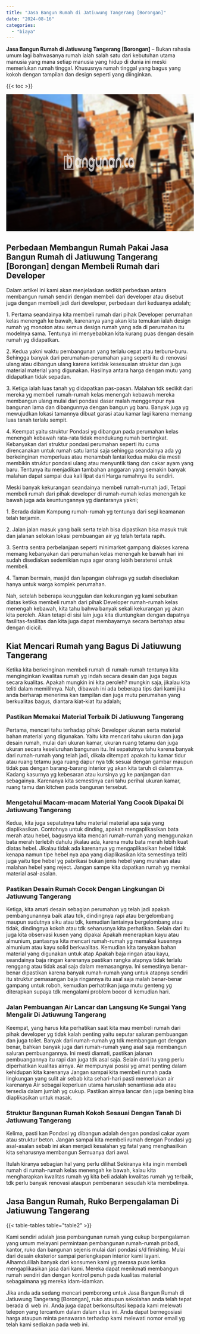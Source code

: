 ```yaml
---
title: "Jasa Bangun Rumah di Jatiuwung Tangerang [Borongan]"
date: "2024-08-16"
categories: 
  - "biaya"
---
```


**Jasa Bangun Rumah di Jatiuwung Tangerang \[Borongan\]** – Bukan rahasia umum lagi bahwasanya rumah ialah salah satu dari kebutuhan utama manusia yang mana setiap manusia yang hidup di dunia ini meski memerlukan rumah tinggal. Khususnya rumah tinggal yang bagus yang kokoh dengan tampilan dan design seperti yang diinginkan.

{{< toc >}}

![Jasa Bangun Rumah di Jatiuwung Tangerang [Borongan]](/images/borong-bangunan-24.png)

## Perbedaan Membangun Rumah Pakai Jasa Bangun Rumah di Jatiuwung Tangerang \[Borongan\] dengan Membeli Rumah dari Developer

Dalam artikel ini kami akan menjelaskan sedikit perbedaan antara membangun rumah sendiri dengan membeli dari developer atau disebut juga dengan membeli jadi dari developer, perbedaan dari keduanya adalah;

1\. Pertama seandainya kita membeli rumah dari pihak Developer perumahan kelas menengah ke bawah, karenanya yang akan kita temukan ialah design rumah yg monoton atau semua design rumah yang ada di perumahan itu modelnya sama. Tentunya ini menyebabkan kita kurang puas dengan desain rumah yg didapatkan.

2\. Kedua yakni waktu pembangunan yang terlalu cepat atau terburu-buru. Sehingga banyak dari perumahan-perumahan yang seperti itu di renovasi ulang atau dibangun ulang karena ketidak kesesuaian struktur dan juga material material yang digunakan. Hasilnya antara harga dengan mutu yang didapatkan tidak sepadan.

3\. Ketiga ialah luas tanah yg didapatkan pas-pasan. Malahan tdk sedikit dari mereka yg membeli rumah-rumah kelas menengah kebawah mereka membangun ulang mulai dari pondasi dasar malah menggempur nya bangunan lama dan dibangunnya dengan bangun yg baru. Banyak juga yg mewujudkan lokasi tamannya dibuat garasi atau kamar lagi karena memang luas tanah terlalu sempit.

4\. Keempat yaitu struktur Pondasi yg dibangun pada perumahan kelas menengah kebawah rata-rata tidak mendukung rumah bertingkat. Kebanyakan dari struktur pondasi perumahan seperti itu cuma direncanakan untuk rumah satu lantai saja sehingga seandainya ada yg berkeinginan memperluas atau menambah lantai kedua maka dia mesti membikin struktur pondasi ulang atau menyuntik tiang dan cakar ayam yang baru. Tentunya itu menjadikan tambahan anggaran yang semakin banyak malahan dapat sampai dua kali lipat dari Harga rumahnya itu sendiri.

Meski banyak kekurangan seandainya membeli rumah-rumah jadi, Tetapi membeli rumah dari pihak developer di rumah-rumah kelas menengah ke bawah juga ada keuntungannya yg diantaranya yakni;

1\. Berada dalam Kampung rumah-rumah yg tentunya dari segi keamanan telah terjamin.

2\. Jalan jalan masuk yang baik serta telah bisa dipastikan bisa masuk truk dan jalanan selokan lokasi pembuangan air yg telah tertata rapih.

3\. Sentra sentra perbelanjaan seperti minimarket gampang diakses karena memang kebanyakan dari perumahan kelas menengah ke bawah hari ini sudah disediakan sedemikian rupa agar orang lebih beratensi untuk membeli.

4\. Taman bermain, masjid dan lapangan olahraga yg sudah disediakan hanya untuk warga komplek perumahan.

Nah, setelah beberapa keunggulan dan kekurangan yg kami sebutkan diatas ketika membeli rumah dari pihak Developer rumah-rumah kelas menengah kebawah, kita tahu bahwa banyak sekali kekurangan yg akan kita peroleh. Akan tetapi di sisi lain juga kita diuntungkan dengan dapatnya fasilitas-fasilitas dan kita juga dapat membayarnya secara bertahap atau dengan dicicil.

## Kiat Mencari Rumah yang Bagus Di Jatiuwung Tangerang

Ketika kita berkeinginan membeli rumah di rumah-rumah tentunya kita menginginkan kwalitas rumah yg indah secara desain dan juga bagus secara kualitas. Apakah mungkin ini kita peroleh? mungkin saja, jikalau kita teliti dalam memilihnya. Nah, dibawah ini ada beberapa tips dari kami jika anda berharap menerima kan tampilan dan juga mutu perumahan yang berkualitas bagus, diantara kiat-kiat Itu adalah;

### Pastikan Memakai Material Terbaik Di Jatiuwung Tangerang

Pertama, mencari tahu terhadap pihak Developer ukuran serta material bahan material yang digunakan. Yaitu kita mencari tahu ukuran dan juga desain rumah, mulai dari ukuran kamar, ukuran ruang tetamu dan juga ukuran secara keseluruhan bangunan itu. Ini sepatutnya tahu karena banyak dari rumah-rumah yang telah jadi, dikala ditempati apakah itu kamar tidur atau ruang tetamu juga ruang dapur nya tdk sesuai dengan gambar maupun tidak pas dengan barang-barang interior yg akan kita taruh di dalamnya. Kadang kasurnya yg kebesaran atau kursinya yg ke panjangan dan sebagainya. Karenanya kita semestinya cari tahu perihal ukuran kamar, ruang tamu dan kitchen pada bangunan tersebut.

### Mengetahui Macam-macam Material Yang Cocok Dipakai Di Jatiuwung Tangerang

Kedua, kita juga sepatutnya tahu material material apa saja yang diaplikasikan. Contohnya untuk dinding, apakah mengaplikasikan bata merah atau hebel, bagusnya kita mencari rumah-rumah yang menggunakan bata merah terlebih dahulu jikalau ada, karena mutu bata merah lebih kuat diatas hebel. Jikalau tidak ada karenanya yg mengaplikasikan hebel tidak kenapa namun tipe hebel nya apa yang diaplikasikan kita semestinya teliti juga yaitu tipe hebel yg pabrikasi bukan jenis hebel yang murahan atau malahan hebel yang reject. Jangan sampe kita dapatkan rumah yg memkai material asal-asalan.

### Pastikan Desain Rumah Cocok Dengan Lingkungan Di Jatiuwung Tangerang

Ketiga, kita amati desain sebagian perumahan yg telah jadi apakah pembangunannya baik atau tdk, dindingnya rapi atau bergelombang maupun sudutnya siku atau tdk, kemudian lantainya bergelombang atau tidak, dindingnya kokoh atau tdk seharusnya kita perhatikan. Selain dari itu juga kita observasi kusen yang dipakai Apakah menerapkan kayu atau almunium, pantasnya kita mencari rumah-rumah yg memakai kusennya almunium atau kayu solid berkwalitas. Kemudian kita tanyakan bahan material yang digunakan untuk atap Apakah baja ringan atau kayu, seandainya baja ringan karenanya pastikan rangka atapnya tidak terlalu renggang atau tidak asal saja dalam memasangnya. Ini semestinya benar-benar dipastikan karena banyak rumah-rumah yang untuk atapnya sendiri itu struktur pemasangan baja ringannya itu asal saja malah benar-benar gampang untuk roboh, kemudian perhatrikan juga mutu genteng yg diterapkan supaya tdk mengalami problem bocor di kemudian hari.

### Jalan Pembuangan Air Lancar dan Langsung Ke Sungai Yang Mengalir Di Jatiuwung Tangerang

Keempat, yang harus kita perhatikan saat kita mau membeli rumah dari pihak developer yg tidak kalah penting yaitu seputar saluran pembuangan dan juga toilet. Banyak dari rumah-rumah yg tdk membangun got dengan benar, bahkan banyak juga dari rumah-rumah yang asal saja membangun saluran pembuangannya. Ini mesti diamati, pastikan jalanan pembuangannya itu rapi dan juga tdk asal saja. Selain dari itu yang perlu diperhatikan kualitas airnya. Air mempunyai posisi yg amat penting dalam kehidupan kita karenanya Jangan sampai kita membeli rumah pada lingkungan yang sulit air sebab kita sehari-hari pasti memerlukan air karenanya Air sebagai keperluan utama haruslah senantiasa ada atau tersedia dalam jumlah yg cukup. Pastikan airnya lancar dan juga bening bisa diaplikasikan untuk masak.

### Struktur Bangunan Rumah Kokoh Sesauai Dengan Tanah Di Jatiuwung Tangerang

Kelima, pasti kan Pondasi yg dibangun adalah dengan pondasi cakar ayam atau struktur beton. Jangan sampai kita membeli rumah dengan Pondasi yg asal-asalan sebab ini akan menjadi kesalahan yg fatal yang menghasilkan kita seharusnya membangun Semuanya dari awal.

Itulah kiranya sebagian hal yang perlu dilihat Sekiranya kita ingin membeli rumah di rumah-rumah kelas menengah ke bawah, kalau kita mengharapkan kwalitas rumah yg kita beli adalah kwalitas rumah yg terbaik, tdk perlu banyak renovasi ataupun pembenaran sesudah kita membelinya.

## Jasa Bangun Rumah, Ruko Berpengalaman Di Jatiuwung Tangerang

{{< table-tables table="table2" >}}

Kami sendiri adalah jasa pembangunan rumah yang cukup berpengalaman yang umum melayani permintaan pembangunan rumah-rumah pribadi, kantor, ruko dan bangunan sejenis mulai dari pondasi s/d finishing. Mulai dari desain eksterior sampai perlengkapan interior kami layani. Alhamdulillah banyak dari konsumen kami yg merasa puas ketika mengaplikasikan jasa dari kami. Mereka dapat menikmati membangun rumah sendiri dan dengan kontrol penuh pada kualitas material sebagaimana yg mereka idam-idamkan.

Jika anda ada sedang mencari pemborong untuk Jasa Bangun Rumah di Jatiuwung Tangerang \[Borongan\], ruko ataupun sekolahan anda telah tepat berada di web ini. Anda juga dapat berkonsultasi kepada kami melewati telepon yang tercantum dalam dalam situs ini. Anda dapat bernegosiasi harga ataupun minta penawaran terhadap kami melewati nomor email yg telah kami sediakan pada web ini.
